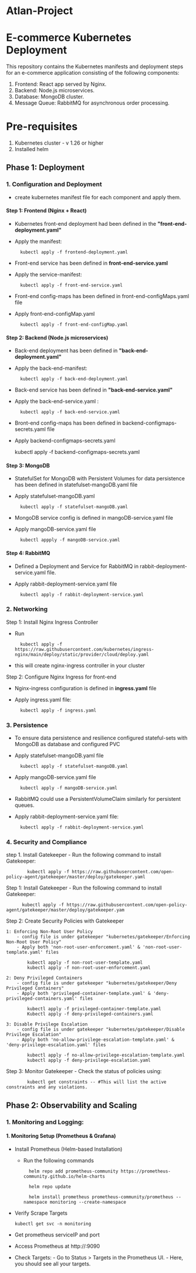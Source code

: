 # Atlan-Project

# E-commerce Kubernetes Deployment
This repository contains the Kubernetes manifests and deployment steps for an e-commerce application consisting of the following components:
1. Frontend: React app served by Nginx.
2. Backend: Node.js microservices.
3. Database: MongoDB cluster.
4. Message Queue: RabbitMQ for asynchronous order processing.

# Pre-requisites
 1. Kubernetes cluster - v 1.26 or higher
 2. Installed helm 
 

## Phase 1: Deployment

### 1. Configuration and Deployment
-  create kubernetes manifest file for each component and apply them.
 
#### Step 1: Frontend (Nginx + React)
- Kubernetes front-end deployment had been defined in the **"front-end-deployment.yaml"**
- Apply the manifest:

        kubectl apply -f frontend-deployment.yaml

- Front-end service has been defined in **front-end-service.yaml**

- Apply the service-manifest:

        kubectl apply -f front-end-service.yaml

- Front-end config-maps has been defined in front-end-configMaps.yaml file
- Apply front-end-configMap.yaml

        kubectl apply -f front-end-configMap.yaml

#### Step 2: Backend (Node.js microservices)
- Back-end deployment has been defined in **"back-end-deployment.yaml"**
- Apply the back-end-manifest:

        kubectl apply -f back-end-deployment.yaml

- Back-end service has been defined in **"back-end-service.yaml"**
- Apply the back-end-service.yaml :

        kubectl apply -f back-end-service.yaml

- Bront-end config-maps has been defined in backend-configmaps-secrets.yaml file
- Apply backend-configmaps-secrets.yaml

    kubectl apply -f backend-configmaps-secrets.yaml

#### Step 3: MongoDB
- StatefulSet for MongoDB with Persistent Volumes for data persistence has been defined in statefulset-mangoDB.yaml file
- Apply statefulset-mangoDB.yaml 
    
        kubectl apply -f statefulset-mangoDB.yaml

- MongoDB service config is defined in mangoDB-service.yaml file
- Apply mangoDB-service.yaml file

        kubectl appply -f mangoDB-service.yaml

#### Step 4: RabbitMQ
- Defined a Deployment and Service for RabbitMQ in rabbit-deployment-service.yaml file.
- Apply rabbit-deployment-service.yaml file

        kubectl apply -f rabbit-deployment-service.yaml

### 2. Networking
Step 1: Install Nginx Ingress Controller
- Run

        kubectl apply -f https://raw.githubusercontent.com/kubernetes/ingress-nginx/main/deploy/static/provider/cloud/deploy.yaml

- this will create nginx-ingress controller in your cluster

Step 2: Configure Nginx Ingress for front-end
- Nginx-ingress configuration is defined in **ingress.yaml** file

- Apply ingress.yaml file:

        kubectl apply -f ingress.yaml

### 3. Persistence
- To ensure data persistence and resilience configured stateful-sets with MongoDB as database and configured PVC
- Apply statefulset-mangoDB.yaml file

        kubectl apply -f statefulset-mangoDB.yaml

- Apply mangoDB-service.yaml file

        kubectl apply -f mangoDB-service.yaml

- RabbitMQ could use a PersistentVolumeClaim similarly for persistent queues.
- Apply rabbit-deployment-service.yaml file:
    
        kubectl apply -f rabbit-deployment-service.yaml
  
### 4. Security and Compliance

step 1. Install Gatekeeper
    - Run the following command to install Gatekeeper:

            kubectl apply -f https://raw.githubusercontent.com/open-policy-agent/gatekeeper/master/deploy/gatekeeper.yaml

Step 1: Install Gatekeeper
        - Run the following command to install Gatekeeper:
        
          kubectl apply -f https://raw.githubusercontent.com/open-policy-agent/gatekeeper/master/deploy/gatekeeper.yam

Step 2: Create Security Policies with Gatekeeper

    1: Enforcing Non-Root User Policy
        - config file is under gatekeeper "kubernetes/gatekeeper/Enforcing Non-Root User Policy"
        - Apply both 'non-root-user-enforcement.yaml' & 'non-root-user-template.yaml' files

            kubectl apply -f non-root-user-template.yaml
            kubectl apply -f non-root-user-enforcement.yaml

    2: Deny Privileged Containers
        - config file is under gatekeeper "kubernetes/gatekeeper/Deny Privileged Containers"
        - Apply both 'privileged-container-template.yaml' & 'deny-privileged-containers.yaml' files

            kubectl apply -f privileged-container-template.yaml
            Kubectl apply -f deny-privileged-containers.yaml

    3: Disable Privilege Escalation
        - config file is under gatekeeper "kubernetes/gatekeeper/Disable Privilege Escalation"
        - Apply both 'no-allow-privilege-escalation-template.yaml' & 'deny-privilege-escalation.yaml' files

            kubectl apply -f no-allow-privilege-escalation-template.yaml
            kubectl apply -f deny-privilege-escalation.yaml

Step 3: Monitor Gatekeeper
        - Check the status of policies using:

            kubectl get constraints -- #This will list the active constraints and any violations.


## Phase 2: Observability and Scaling

### 1. Monitoring and Logging:

#### 1. Monitoring Setup (Prometheus & Grafana)
-   Install Prometheus (Helm-based Installation) 
    - Run the following commands
    
            helm repo add prometheus-community https://prometheus-community.github.io/helm-charts

            helm repo update

            helm install prometheus prometheus-community/prometheus --namespace monitoring --create-namespace
        
-   Verify Scrape Targets

        kubectl get svc -n monitoring

-   Get prometheus serviceIP and port
-   Access Prometheus at http://<IP-address>:9090
-   Check Targets:
        - Go to Status > Targets in the Prometheus UI. 
        - Here, you should see all your targets.



        











  




